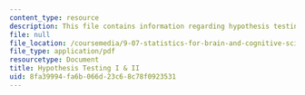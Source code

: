 ```yaml
---
content_type: resource
description: This file contains information regarding hypothesis testing I & II.
file: null
file_location: /coursemedia/9-07-statistics-for-brain-and-cognitive-science-fall-2016/8fa39994fa6b066d23c68c78f0923531_MIT9_07F16_lec12.pdf
file_type: application/pdf
resourcetype: Document
title: Hypothesis Testing I & II
uid: 8fa39994-fa6b-066d-23c6-8c78f0923531
---
```

